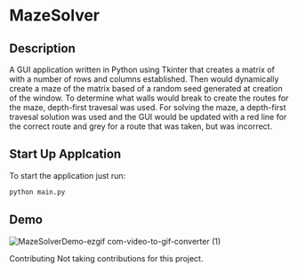 # MazeSolver

## Description
A GUI application written in Python using Tkinter that creates a matrix of with a number of rows and columns established. Then would 
dynamically create a maze of the matrix based of a random seed generated at creation of the window. To determine what walls would break
to create the routes for the maze, depth-first travesal was used. For solving the maze, a depth-first travesal solution was used and the GUI
would be updated with a red line for the correct route and grey for a route that was taken, but was incorrect.

## Start Up Applcation
To start the application just run:
```python
python main.py
```

## Demo
![MazeSolverDemo-ezgif com-video-to-gif-converter (1)](https://github.com/Inviber/MazeSolver/assets/46578360/96e1bce0-2898-4aa9-aa9b-16997e431918)

Contributing
Not taking contributions for this project.
